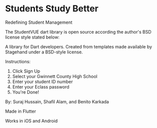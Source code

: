 # Students Study Better

Redefining Student Management


The StudentVUE dart library is open source according the author's BSD license style stated below: 

A library for Dart developers.
Created from templates made available by Stagehand under a BSD-style license.

Instructions:
1. Click Sign Up
2. Select your Gwinnett County High School
3. Enter your student ID number
4. Enter your Eclass password
5. You're Done!




By: Suraj Hussain, Shafil Alam, and Benito Karkada

Made in Flutter

Works in iOS and Android
